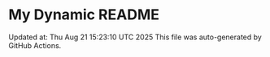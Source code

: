 # My Dynamic README
Updated at: Thu Aug 21 15:23:10 UTC 2025
This file was auto-generated by GitHub Actions.
